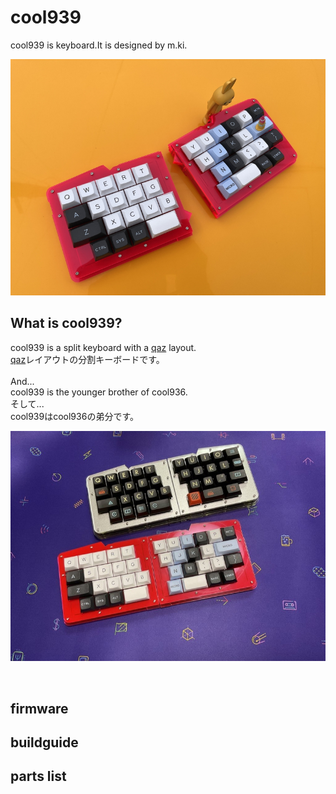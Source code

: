 # cool939

cool939 is keyboard.It is designed by m.ki.

![](img/img00002.jpg)
## What is cool939?

cool939 is a split keyboard with a [qaz](https://www.cbkbd.com/product/qaz-keyboard-kit) layout.
<br>
[qaz](https://www.cbkbd.com/product/qaz-keyboard-kit)レイアウトの分割キーボードです。
<br>
<br>
And...
<br>
cool939 is the younger brother of cool936.
<br>
そして...
<br>
cool939はcool936の弟分です。
<br>

![](img/img00001.jpg)

<br>

## firmware

## buildguide


## parts list
